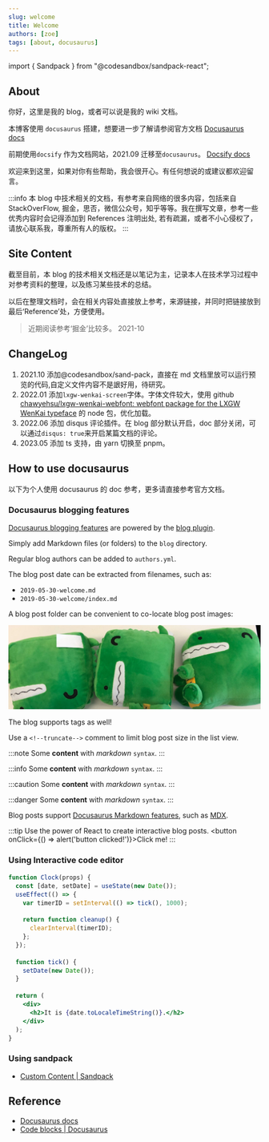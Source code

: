```yaml
---
slug: welcome
title: Welcome
authors: [zoe]
tags: [about, docusaurus]
---
```


import { Sandpack } from "@codesandbox/sandpack-react";

## About

你好，这里是我的 blog，或者可以说是我的 wiki 文档。

本博客使用 `docusaurus` 搭建，想要进一步了解请参阅官方文档 [Docusaurus docs](https://docusaurus.io/docs)

前期使用`docsify` 作为文档网站，2021.09 迁移至`docusaurus`。 [Docsify docs](https://docsify.js.org/#/zh-cn/)

欢迎来到这里，如果对你有些帮助，我会很开心。有任何想说的或建议都欢迎留言。

:::info 本 blog 中技术相关的文档，有参考来自网络的很多内容，包括来自 StackOverFlow, 掘金，思否，微信公众号，知乎等等。我在撰写文章，参考一些优秀内容时会记得添加到 References 注明出处, 若有疏漏，或者不小心侵权了，请放心联系我，尊重所有人的版权。 :::

<!--truncate-->

## Site Content

截至目前，本 blog 的技术相关文档还是以笔记为主，记录本人在技术学习过程中对参考资料的整理，以及练习某些技术的总结。

以后在整理文档时，会在相关内容处直接放上参考，来源链接，并同时把链接放到最后‘Reference’处，方便使用。

> 近期阅读参考‘掘金’比较多。 2021-10

## ChangeLog

1. 2021.10 添加@codesandbox/sand-pack，直接在 md 文档里放可以运行预览的代码,自定义文件内容不是詪好用，待研究。
2. 2022.01 添加`lxgw-wenkai-screen`字体。字体文件较大，使用 github [chawyehsu/lxgw-wenkai-webfont: webfont package for the LXGW WenKai typeface](https://github.com/chawyehsu/lxgw-wenkai-webfont) 的 node 包，优化加载。
3. 2022.06 添加 disqus 评论插件。在 blog 部分默认开启，doc 部分关闭，可以通过`disqus: true`来开启某篇文档的评论。
4. 2023.05 添加 ts 支持，由 yarn 切换至 pnpm。

## How to use docusaurus

以下为个人使用 docusaurus 的 doc 参考，更多请直接参考官方文档。

### Docusaurus blogging features

[Docusaurus blogging features](https://docusaurus.io/docs/blog) are powered by the [blog plugin](https://docusaurus.io/docs/api/plugins/@docusaurus/plugin-content-blog).

Simply add Markdown files (or folders) to the `blog` directory.

Regular blog authors can be added to `authors.yml`.

The blog post date can be extracted from filenames, such as:

- `2019-05-30-welcome.md`
- `2019-05-30-welcome/index.md`

A blog post folder can be convenient to co-locate blog post images:

![Docusaurus Plushie](./docusaurus-plushie-banner.jpeg)

The blog supports tags as well!

Use a `<!--truncate-->` comment to limit blog post size in the list view.

:::note Some **content** with _markdown_ `syntax`. :::

:::info Some **content** with _markdown_ `syntax`. :::

:::caution Some **content** with _markdown_ `syntax`. :::

:::danger Some **content** with _markdown_ `syntax`. :::

Blog posts support [Docusaurus Markdown features](https://docusaurus.io/docs/markdown-features), such as [MDX](https://mdxjs.com/).

:::tip Use the power of React to create interactive blog posts. <button onClick={() => alert('button clicked!')}>Click me!</button> :::

### Using Interactive code editor

```jsx live
function Clock(props) {
  const [date, setDate] = useState(new Date());
  useEffect(() => {
    var timerID = setInterval(() => tick(), 1000);

    return function cleanup() {
      clearInterval(timerID);
    };
  });

  function tick() {
    setDate(new Date());
  }

  return (
    <div>
      <h2>It is {date.toLocaleTimeString()}.</h2>
    </div>
  );
}
```

### Using sandpack

- [Custom Content | Sandpack](https://sandpack.codesandbox.io/docs/getting-started/custom-content)

<!-- todo:自定义文件内容好像未生效。 -->

<Sandpack
template="react"
/>

## Reference

- [Docusaurus docs](https://docusaurus.io/docs)
- [Code blocks | Docusaurus](https://docusaurus.io/docs/markdown-features/code-blocks#interactive-code-editor)
